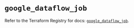 # `google_dataflow_job`

Refer to the Terraform Registry for docs: [`google_dataflow_job`](https://registry.terraform.io/providers/drfaust92/google/4.16.4/docs/resources/dataflow_job).
